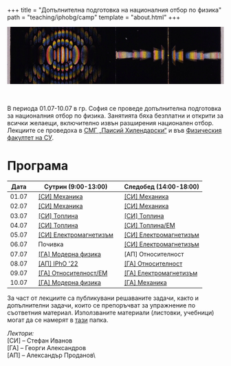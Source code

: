 +++
title = "Допълнителна подготовка на националния отбор по физика"
path = "teaching/iphobg/camp"
template = "about.html"
+++
<br />

![Fringes](/diff.png "Franges polychrômatiques -- Les phénomènes de la physique (1868)")

<br />

В периода 01.07-10.07 в гр. София се проведе допълнителна подготовка за националния отбор по физика. Занятията бяха безплатни и открити за всички желаещи, включително извън разширения национален отбор. Лекциите се проведоха в [СМГ „Паисий Хилендарски“](https://maps.app.goo.gl/nW4C6naeuncdUxff9) и във [Физическия факултет на СУ](https://maps.app.goo.gl/ho1JsqY5sEggBdKD6). 

# Програма
<div align="center">

|Дата   |&nbsp;&nbsp;                Сутрин (9:00-13:00)   |&nbsp;&nbsp;       Следобед (14:00-18:00) |
|-------|--------------------------------------------------|------------------------------------------|
| 01.07 |&nbsp;&nbsp;         [[СИ] Механика](/teaching/iphobg/camp/01A.pdf)                |&nbsp;&nbsp;  [[СИ] Механика](/teaching/iphobg/camp/01B.pdf)               |
| 02.07 |&nbsp;&nbsp;         [[СИ] Механика](/teaching/iphobg/camp/02A.pdf)                |&nbsp;&nbsp;  [[СИ] Механика](/teaching/iphobg/camp/02B.pdf)               |
| 03.07 |&nbsp;&nbsp;         [[СИ] Топлина](/teaching/iphobg/camp/03A.pdf)                 |&nbsp;&nbsp;  [[СИ] Топлина](/teaching/iphobg/camp/03B.pdf)                |
| 04.07 |&nbsp;&nbsp;         [[СИ] Топлина](/teaching/iphobg/camp/04A.pdf)                 |&nbsp;&nbsp;  [[СИ] Топлина/ЕМ](/teaching/iphobg/camp/04B.pdf)             |
| 05.07 |&nbsp;&nbsp;         [[СИ] Електромагнетизъм](/teaching/iphobg/camp/05A.pdf)       |&nbsp;&nbsp;  [[СИ] Електромагнетизъм](/teaching/iphobg/camp/05B.pdf)      |
| 06.07 |&nbsp;&nbsp;         Почивка                      |&nbsp;&nbsp;  [[СИ] Електромагнетизъм](/teaching/iphobg/camp/06B.pdf)      |
| 07.07 |&nbsp;&nbsp;         [[ГА] Модерна физика](/teaching/iphobg/camp/07A.pdf)          |&nbsp;&nbsp;  [АП] Относителност          |
| 08.07 |&nbsp;&nbsp;         [[АП] IPhO '22](/teaching/iphobg/camp/08A.pdf)                |&nbsp;&nbsp;  [[ГА] Относителност](/teaching/iphobg/camp/08B.pdf)          |
| 09.07 |&nbsp;&nbsp;         [[ГА] Относителност/ЕМ](/teaching/iphobg/camp/09A.pdf)          |&nbsp;&nbsp;  [[ГА] Електромагнетизъм](/teaching/iphobg/camp/09B.pdf)      |
| 10.07 |&nbsp;&nbsp;         [[ГА] Модерна физика](/teaching/iphobg/camp/10A.pdf)            |&nbsp;&nbsp;  [[ГА] Механика](/teaching/iphobg/camp/10B.pdf)               |

</div>

За част от лекциите са публикувани решаваните задачи, както и допълнителни задачи, които се препоръчват за упражнение по съответния материал. Използваните материали (листовки, учебници) могат да се намерят в [тази](https://drive.google.com/drive/folders/1_IuY50plDuO1mfbQQixbgDWjavrCKREr?usp=sharing) папка.

_Лектори:_\
[СИ] &#8211; Стефан Иванов\
[ГА] &#8211; Георги Александров\
[АП] &#8211; Александър Проданов\

